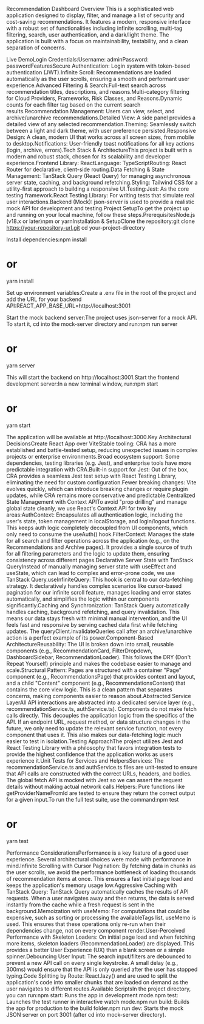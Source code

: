 Recommendation Dashboard
Overview
This is a sophisticated web application designed to display, filter, and manage a list of security and cost-saving recommendations. It features a modern, responsive interface with a robust set of functionalities including infinite scrolling, multi-tag filtering, search, user authentication, and a dark/light theme. The application is built with a focus on maintainability, testability, and a clean separation of concerns.

Live DemoLogin Credentials:Username: adminPassword: passwordFeaturesSecure Authentication: Login system with token-based authentication (JWT).Infinite Scroll: Recommendations are loaded automatically as the user scrolls, ensuring a smooth and performant user experience.Advanced Filtering & Search:Full-text search across recommendation titles, descriptions, and reasons.Multi-category filtering for Cloud Providers, Frameworks, Risk Classes, and Reasons.Dynamic counts for each filter tag based on the current search results.Recommendation Management: Users can view, select, and archive/unarchive recommendations.Detailed View: A side panel provides a detailed view of any selected recommendation.Theming: Seamlessly switch between a light and dark theme, with user preference persisted.Responsive Design: A clean, modern UI that works across all screen sizes, from mobile to desktop.Notifications: User-friendly toast notifications for all key actions (login, archive, errors).Tech Stack & ArchitectureThis project is built with a modern and robust stack, chosen for its scalability and developer experience.Frontend Library: ReactLanguage: TypeScriptRouting: React Router for declarative, client-side routing.Data Fetching & State Management: TanStack Query (React Query) for managing asynchronous server state, caching, and background refetching.Styling: Tailwind CSS for a utility-first approach to building a responsive UI.Testing:Jest: As the core testing framework.React Testing Library: For writing tests that simulate real user interactions.Backend (Mock): json-server is used to provide a realistic mock API for development and testing.Project SetupTo get the project up and running on your local machine, follow these steps.PrerequisitesNode.js (v18.x or later)npm or yarnInstallation & SetupClone the repository:git clone https://your-repository-url.git
cd your-project-directory

Install dependencies:npm install
# or
yarn install

Set up environment variables:Create a .env file in the root of the project and add the URL for your backend API:REACT_APP_BASE_URL=http://localhost:3001

Start the mock backend server:The project uses json-server for a mock API. To start it, cd into the mock-server directory and run:npm run server
# or
yarn server

This will start the backend on http://localhost:3001.Start the frontend development server:In a new terminal window, run:npm start
# or
yarn start

The application will be available at http://localhost:3000.Key Architectural DecisionsCreate React App over ViteStable tooling: CRA has a more established and battle-tested setup, reducing unexpected issues in complex projects or enterprise environments.Broad ecosystem support: Some dependencies, testing libraries (e.g. Jest), and enterprise tools have more predictable integration with CRA.Built-in support for Jest: Out of the box, CRA provides a seamless Jest test setup with React Testing Library, eliminating the need for custom configuration.Fewer breaking changes: Vite evolves quickly, which can introduce breaking changes or require plugin updates, while CRA remains more conservative and predictable.Centralized State Management with Context APITo avoid "prop drilling" and manage global state cleanly, we use React's Context API for two key areas:AuthContext: Encapsulates all authentication logic, including the user's state, token management in localStorage, and login/logout functions. This keeps auth logic completely decoupled from UI components, which only need to consume the useAuth() hook.FilterContext: Manages the state for all search and filter operations across the application (e.g., on the Recommendations and Archive pages). It provides a single source of truth for all filtering parameters and the logic to update them, ensuring consistency across different pages.Declarative Server State with TanStack QueryInstead of manually managing server state with useEffect and useState, which can lead to complex and error-prone code, we use TanStack Query.useInfiniteQuery: This hook is central to our data-fetching strategy. It declaratively handles complex scenarios like cursor-based pagination for our infinite scroll feature, manages loading and error states automatically, and simplifies the logic within our components significantly.Caching and Synchronization: TanStack Query automatically handles caching, background refetching, and query invalidation. This means our data stays fresh with minimal manual intervention, and the UI feels fast and responsive by serving cached data first while fetching updates. The queryClient.invalidateQueries call after an archive/unarchive action is a perfect example of its power.Component-Based ArchitectureReusability: The UI is broken down into small, reusable components (e.g., RecommendationCard, FilterDropdown, DashboardSidebar, RecommendationLoader). This follows the DRY (Don't Repeat Yourself) principle and makes the codebase easier to manage and scale.Structural Pattern: Pages are structured with a container "Page" component (e.g., RecommendationsPage) that provides context and layout, and a child "Content" component (e.g., RecommendationsContent) that contains the core view logic. This is a clean pattern that separates concerns, making components easier to reason about.Abstracted Service LayerAll API interactions are abstracted into a dedicated service layer (e.g., recommendationService.ts, authService.ts). Components do not make fetch calls directly. This decouples the application logic from the specifics of the API. If an endpoint URL, request method, or data structure changes in the future, we only need to update the relevant service function, not every component that uses it. This also makes our data-fetching logic much easier to test in isolation.Testing ApproachThe project utilizes Jest and React Testing Library with a philosophy that favors integration tests to provide the highest confidence that the application works as users experience it.Unit Tests for Services and HelpersServices: The recommendationService.ts and authService.ts files are unit-tested to ensure that API calls are constructed with the correct URLs, headers, and bodies. The global fetch API is mocked with Jest so we can assert the request details without making actual network calls.Helpers: Pure functions like getProviderNameFromId are tested to ensure they return the correct output for a given input.To run the full test suite, use the command:npm test
# or
yarn test

Performance ConsiderationsPerformance is a key feature of a good user experience. Several architectural choices were made with performance in mind.Infinite Scrolling with Cursor Pagination: By fetching data in chunks as the user scrolls, we avoid the performance bottleneck of loading thousands of recommendation items at once. This ensures a fast initial page load and keeps the application's memory usage low.Aggressive Caching with TanStack Query: TanStack Query automatically caches the results of API requests. When a user navigates away and then returns, the data is served instantly from the cache while a fresh request is sent in the background.Memoization with useMemo: For computations that could be expensive, such as sorting or processing the availableTags list, useMemo is used. This ensures that these operations only re-run when their dependencies change, not on every component render.User-Perceived Performance with Skeleton Loaders: On initial page load and when fetching more items, skeleton loaders (RecommendationLoader) are displayed. This provides a better User Experience (UX) than a blank screen or a simple spinner.Debouncing User Input: The search input/filters are debounced to prevent a new API call on every single keystroke. A small delay (e.g., 300ms) would ensure that the API is only queried after the user has stopped typing.Code Splitting by Route: React.lazy() and <Suspense> are used to split the application's code into smaller chunks that are loaded on demand as the user navigates to different routes.Available ScriptsIn the project directory, you can run:npm start: Runs the app in development mode.npm test: Launches the test runner in interactive watch mode.npm run build: Builds the app for production to the build folder.npm run dev: Starts the mock JSON server on port 3001 (after cd into mock-server directory).
